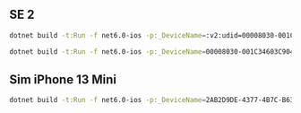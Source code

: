 ## SE 2

```sh
dotnet build -t:Run -f net6.0-ios -p:_DeviceName=:v2:udid=00008030-001C34603C90402E

dotnet build -t:Run -f net6.0-ios -p:_DeviceName=00008030-001C34603C90402E
```

## Sim iPhone 13 Mini

```sh
dotnet build -t:Run -f net6.0-ios -p:_DeviceName=2AB2D9DE-4377-4B7C-B638-AF6EC4775FBA
```
